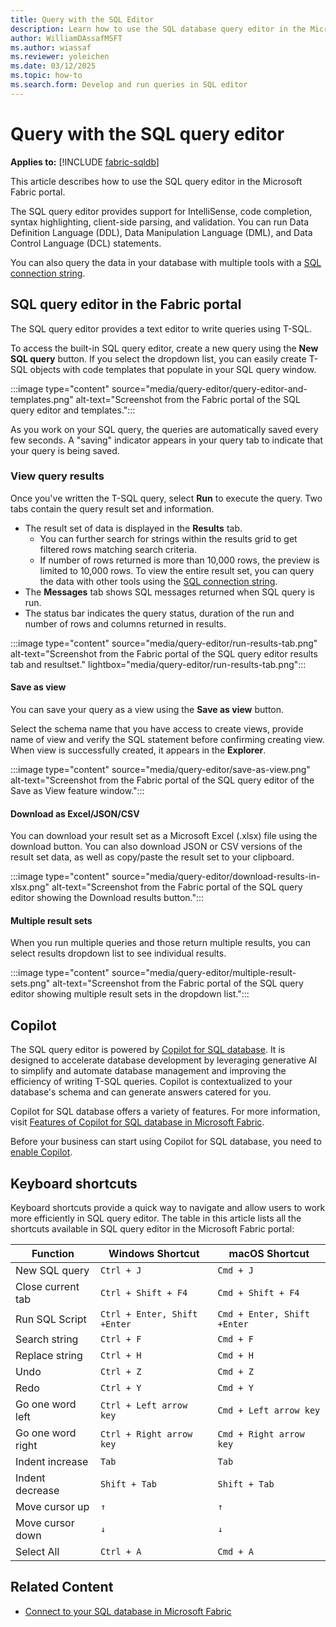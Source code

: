 ```yaml
---
title: Query with the SQL Editor
description: Learn how to use the SQL database query editor in the Microsoft Fabric portal
author: WilliamDAssafMSFT
ms.author: wiassaf
ms.reviewer: yoleichen
ms.date: 03/12/2025
ms.topic: how-to
ms.search.form: Develop and run queries in SQL editor
---
```


# Query with the SQL query editor

**Applies to:** [!INCLUDE [fabric-sqldb](../includes/applies-to-version/fabric-sqldb.md)]

This article describes how to use the SQL query editor in the Microsoft Fabric portal.

The SQL query editor provides support for IntelliSense, code completion, syntax highlighting, client-side parsing, and validation. You can run Data Definition Language (DDL), Data Manipulation Language (DML), and Data Control Language (DCL) statements.

You can also query the data in your database with multiple tools with a [SQL connection string](connect.md).

## SQL query editor in the Fabric portal

The SQL query editor provides a text editor to write queries using T-SQL.

To access the built-in SQL query editor, create a new query using the **New SQL query** button. If you select the dropdown list, you can easily create T-SQL objects with code templates that populate in your SQL query window.

:::image type="content" source="media/query-editor/query-editor-and-templates.png" alt-text="Screenshot from the Fabric portal of the SQL query editor and templates.":::

As you work on your SQL query, the queries are automatically saved every few seconds. A "saving" indicator appears in your query tab to indicate that your query is being saved.

### View query results

Once you've written the T-SQL query, select **Run** to execute the query. Two tabs contain the query result set and information.

- The result set of data is displayed in the **Results** tab.
    - You can further search for strings within the results grid to get filtered rows matching search criteria.
    - If number of rows returned is more than 10,000 rows, the preview is limited to 10,000 rows. To view the entire result set, you can query the data with other tools using the [SQL connection string](connect.md).
- The **Messages** tab shows SQL messages returned when SQL query is run.
- The status bar indicates the query status, duration of the run and number of rows and columns returned in results.

 :::image type="content" source="media/query-editor/run-results-tab.png" alt-text="Screenshot from the Fabric portal of the SQL query editor results tab and resultset." lightbox="media/query-editor/run-results-tab.png":::

#### Save as view

You can save your query as a view using the **Save as view** button. 

Select the schema name that you have access to create views, provide name of view and verify the SQL statement before confirming creating view. When view is successfully created, it appears in the **Explorer**.

:::image type="content" source="media/query-editor/save-as-view.png" alt-text="Screenshot from the Fabric portal of the SQL query editor of the Save as View feature window.":::  

#### Download as Excel/JSON/CSV

You can download your result set as a Microsoft Excel (.xlsx) file using the download button. You can also download JSON or CSV versions of the result set data, as well as copy/paste the result set to your clipboard.

:::image type="content" source="media/query-editor/download-results-in-xlsx.png" alt-text="Screenshot from the Fabric portal of the SQL query editor showing the Download results button.":::

#### Multiple result sets

When you run multiple queries and those return multiple results, you can select results dropdown list to see individual results.

   :::image type="content" source="media/query-editor/multiple-result-sets.png" alt-text="Screenshot from the Fabric portal of the SQL query editor showing multiple result sets in the dropdown list.":::

## Copilot

The SQL query editor is powered by [Copilot for SQL database](copilot.md). It is designed to accelerate database development by leveraging generative AI to simplify and automate database management and improving the efficiency of writing T-SQL queries. Copilot is contextualized to your database's schema and can generate answers catered for you.

Copilot for SQL database offers a variety of features. For more information, visit [Features of Copilot for SQL database in Microsoft Fabric](copilot.md#features-of-copilot-for-sql-database-in-fabric).

Before your business can start using Copilot for SQL database, you need to [enable Copilot](../../fundamentals/copilot-enable-fabric.md).

## Keyboard shortcuts

Keyboard shortcuts provide a quick way to navigate and allow users to work more efficiently in SQL query editor. The table in this article lists all the shortcuts available in SQL query editor in the Microsoft Fabric portal:

| **Function** | **Windows** **Shortcut** |**macOS Shortcut**|
|---|---| -------- |
| New SQL query | `Ctrl + J` | `Cmd + J`|
| Close current tab | `Ctrl + Shift + F4` | `Cmd + Shift + F4` |
| Run SQL Script| `Ctrl + Enter, Shift +Enter`|`Cmd + Enter, Shift +Enter`|
| Search string | `Ctrl + F` |`Cmd + F`|
| Replace string | `Ctrl + H` | `Cmd + H`|
| Undo | `Ctrl + Z` |`Cmd + Z`|
| Redo | `Ctrl + Y` |`Cmd + Y`|
| Go one word left | `Ctrl + Left arrow key` | `Cmd + Left arrow key` |
| Go one word right | `Ctrl + Right arrow key` | `Cmd + Right arrow key` |
| Indent increase | `Tab` | `Tab` |
| Indent decrease | `Shift + Tab` | `Shift + Tab` |
| Move cursor up | `↑` | `↑` |
| Move cursor down | `↓` | `↓` |
| Select All | `Ctrl + A` | `Cmd + A` |

## Related Content

- [Connect to your SQL database in Microsoft Fabric](connect.md)
